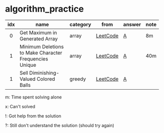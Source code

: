 # algorithm_practice


| idx | name                  | category | from | answer | note |
|:---:|-----------------------|----------|------|--------|------|
| 0   | Get Maximum in Generated Array | array | [LeetCode](https://leetcode.com/contest/weekly-contest-214/problems/get-maximum-in-generated-array/) | [A](array/get_maximum_in_generated_array.py) | 8m |
| 1   | Minimum Deletions to Make Character Frequencies Unique | array | [LeetCode](https://leetcode.com/contest/weekly-contest-214/problems/minimum-deletions-to-make-character-frequencies-unique/) | [A](array/minimum_deletions_to_make_character_frequencies_unique.py) | 40m |
| 1   | Sell Diminishing-Valued Colored Balls | greedy | [LeetCode](https://leetcode.com/contest/weekly-contest-214/problems/sell-diminishing-valued-colored-balls/) | [A](array/sell_diminishing-valued_colored_balls.py) |  |

m: Time spent solving alone

x: Can't solved

!: Got help from the solution

?: Still don't understand the solution (should try again)